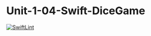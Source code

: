 # Unit-1-04-Swift-DiceGame
[![SwiftLint](https://github.com/ICS4U-Programming-AdrijanV/Unit-1-04-Swift-DiceGame/workflows/SwiftLint/badge.svg)](https://github.com/ICS4U-Programming-AdrijanV/Unit-1-04-Swift-DiceGame/actions)
